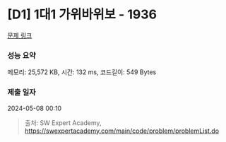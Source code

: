 # [D1] 1대1 가위바위보 - 1936 

[문제 링크](https://swexpertacademy.com/main/code/problem/problemDetail.do?contestProbId=AV5PjKXKALcDFAUq) 

### 성능 요약

메모리: 25,572 KB, 시간: 132 ms, 코드길이: 549 Bytes

### 제출 일자

2024-05-08 00:10



> 출처: SW Expert Academy, https://swexpertacademy.com/main/code/problem/problemList.do